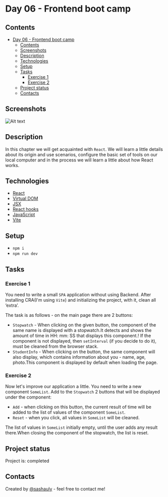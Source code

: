 # Day 06 - Frontend boot camp

## Contents

- [Day 06 - Frontend boot camp](#day-06---frontend-boot-camp)
  - [Contents](#contents)
  - [Screenshots](#screenshots)
  - [Description](#description)
  - [Technologies](#technologies)
  - [Setup](#setup)
  - [Tasks](#tasks)
    - [Exercise 1](#exercise-1)
    - [Exercise 2](#exercise-2)
  - [Project status](#project-status)
  - [Contacts](#contacts)

## Screenshots

![Alt text](./misc/images/image.png)

## Description

In this chapter we will get acquainted with `React`. We will learn a little details about its origin and use scenarios, configure the basic set of tools on our local computer and in the process we will learn a little about how React works.

## Technologies

- [React](https://reactjs.org/)
- [Virtual DOM](https://en.wikipedia.org/wiki/Virtual_dom)
- [JSX](https://reactjs.org/docs/introducing-jsx.html)
- [React hooks](https://reactjs.org/docs/hooks-intro.html)
- [JavaScript](https://developer.mozilla.org/en-US/docs/Web/JavaScript)
- [Vite](https://vitejs.dev/)

## Setup

- `npm i`
- `npm run dev`

## Tasks

### Exercise 1

You need to write a small `SPA` application without using Backend. After installing CRA(I'm using `Vite`) and initializing the project, with it, clean all ‘extra’.

The task is as follows - on the main page there are 2 buttons:

- `Stopwatch` - When clicking on the given button, the component of the same name is displayed with a stopwatch.It detects and shows the amount of time in HH: mm: SS that displays this component.! If the component is not displayed, then `setInterval` (if you decide to do it), must be cleaned from the browser stack.
- `StudentInfo` - When clicking on the button, the same component will also display, which contains information about you - name, age, photo.This component is displayed by default when loading the page.

### Exercise 2

Now let's improve our application a little. You need to write a new component `SomeList`. Add to the `Stopwatch` 2 buttons that will be displayed under the component:

- `Add` - when clicking on this button, the current result of time will be added to the list of values of the component `SomeList`.
- `Reset` - when you click, all values in `SomeList` will be cleaned.

The list of values in `SomeList` initially empty, until the user adds any result there.When closing the component of the stopwatch, the list is reset.

## Project status

Project is: completed

## Contacts

Created by [@sashauly](https://t.me/sashauly) - feel free to contact me!
